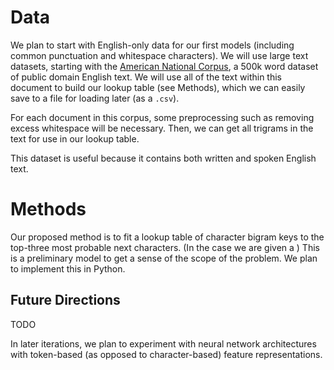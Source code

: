 # Data

We plan to start with English-only data for our first models (including common punctuation and whitespace characters). We will use large text datasets,
starting with the [American National Corpus](https://anc.org/data/masc/corpus/), a 500k word dataset of public domain English text. We will use all
of the text within this document to build our lookup table (see Methods), which we can easily save to a file for loading later (as a `.csv`).

For each document in this corpus, some preprocessing such as removing excess whitespace will be necessary. Then, we can get all trigrams in the text
for use in our lookup table.

This dataset is useful because it contains both written and spoken English text.

# Methods

Our proposed method is to fit a lookup table of character bigram keys to the top-three most probable next characters. (In the case we are given a )
This is a preliminary model to get a sense of the scope of the problem. 
We plan to implement this in Python.

## Future Directions

TODO

In later iterations, we plan to experiment with neural network architectures
with token-based (as opposed to character-based) feature representations.